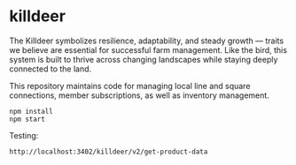 # killdeer

The Killdeer symbolizes resilience, adaptability, and steady growth — traits we believe are essential for successful farm management. Like the bird, this system is built to thrive across changing landscapes while staying deeply connected to the land.

This repository maintains code for managing local line and square connections, member subscriptions, as well as inventory management.

```
npm install
npm start
```

Testing:
```
http://localhost:3402/killdeer/v2/get-product-data
```
